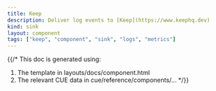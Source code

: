 ```yaml
---
title: Keep
description: Deliver log events to [Keep](https://www.keephq.dev)
kind: sink
layout: component
tags: ["keep", "component", "sink", "logs", "metrics"]
---
```


{{/*
This doc is generated using:

1. The template in layouts/docs/component.html
2. The relevant CUE data in cue/reference/components/...
*/}}
